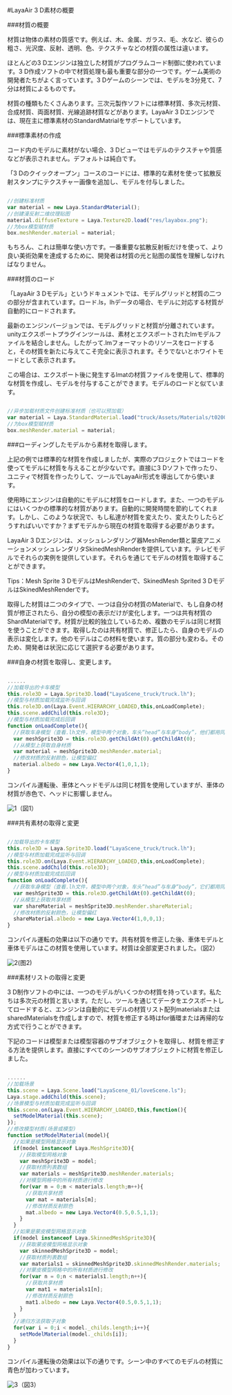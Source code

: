 #LayaAir 3 D素材の概要

###材質の概要

材質は物体の素材の質感です。例えば、木、金属、ガラス、毛、水など、彼らの粗さ、光沢度、反射、透明、色、テクスチャなどの材質の属性は違います。

ほとんどの3 Dエンジンは独立した材質がプログラムコード制御に使われています。3 D作成ソフトの中で材質処理も最も重要な部分の一つです。ゲーム美術の開発者たちがよく言っています。3 Dゲームのシーンでは、モデルを3分見て、7分は材質によるものです。

材質の種類もたくさんあります。三次元製作ソフトには標準材質、多次元材質、合成材質、両面材質、光線追跡材質などがあります。LayaAir 3 Dエンジンでは、現在主に標準素材のStandardMatrialをサポートしています。



###標準素材の作成

コード内のモデルに素材がない場合、3 Dビューではモデルのテクスチャや質感などが表示されません。デフォルトは純白です。

「3 Dのクイックオープン」コースのコードには、標準的な素材を使って拡散反射スタンプにテクスチャー画像を追加し、モデルを付与しました。


```typescript

//创建标准材质
var material = new Laya.StandardMaterial();
//创建漫反射二维纹理贴图
material.diffuseTexture = Laya.Texture2D.load("res/layabox.png");
//为box模型赋材质
box.meshRender.material = material;
```


もちろん、これは簡単な使い方です。一番重要な拡散反射板だけを使って、より良い美術効果を達成するために、開発者は材質の光と贴图の属性を理解しなければなりません。



###材質のロード

「LayaAir 3 Dモデル」というドキュメントでは、モデルグリッドと材質の二つの部分が含まれています。ロード.ls，lhデータの場合、モデルに対応する材質が自動的にロードされます。

最新のエンジンバージョンでは、モデルグリッドと材質が分離されています。unityエクスポートプラグインツールは、素材とエクスポートされたlmモデルファイルを結合しません。したがって.lmフォーマットのリソースをロードすると，その材質を新たに与えてこそ完全に表示されます。そうでないとホワイトモードとして表示されます。

この場合は、エクスポート後に発生するlmatの材質ファイルを使用して、標準的な材質を作成し、モデルを付与することができます。モデルのロードと似ています。


```typescript

//异步加载材质文件创建标准材质（也可以预加载）
var material = Laya.StandardMaterial.load("truck/Assets/Materials/t0200.lmat");
//为box模型赋材质
box.meshRender.material = material;
```




###ローディングしたモデルから素材を取得します。

上記の例では標準的な材質を作成しましたが、実際のプロジェクトではコードを使ってモデルに材質を与えることが少ないです。直接に3 Dソフトで作ったり、ユニティで材質を作ったりして、ツールでLayaAir形式を導出してから使います。

使用時にエンジンは自動的にモデルに材質をロードします。また、一つのモデルにはいくつかの標準的な材質があります。自動的に開発時間を節約してくれます。しかし、このような状況で、もし私達が材質を変えたり、変えたりしたらどうすればいいですか？まずモデルから現在の材質を取得する必要があります。

LayaAir 3 Dエンジンは、メッシュレンダリング器MeshRender類と蒙皮アニメーションメッシュレンダリタSkinedMeshRenderを提供しています。テレビモデルでそれらの実例を提供しています。それらを通じてモデルの材質を取得することができます。

Tips：Mesh Sprite 3 DモデルはMeshRenderで、SkinedMesh Sprited 3 DモデルはSkinedMeshRenderです。

取得した材質は二つのタイプで、一つは自分の材質のMaterialで、もし自身の材質が修正されたら、自分の模型の表示だけが変化します。一つは共有材質のShardMaterialです。材質が比較的独立しているため、複数のモデルは同じ材質を使うことができます。取得したのは共有材質で、修正したら、自身のモデルの表示は変化します。他のモデルはこの材料を使います。質の部分も変わる。そのため、開発者は状況に応じて選択する必要があります。



###自身の材質を取得し、変更します。


```typescript

......
//加载导出的卡车模型
this.role3D = Laya.Sprite3D.load("LayaScene_truck/truck.lh");
//模型与材质加载完成监听与回调
this.role3D.on(Laya.Event.HIERARCHY_LOADED,this,onLoadComplete);
this.scene.addChild(this.role3D);
//模型与材质加载完成后回调
function onLoadComplete(){
  //获取车身模型（查看.lh文件，模型中两个对象，车头“head”与车身“body”，他们都用同一个材质）
  var meshSprite3D = this.role3D.getChildAt(0).getChildAt(0);
  //从模型上获取自身材质
  var material = meshSprite3D.meshRender.material;
  //修改材质的反射颜色，让模型偏红
  material.albedo = new Laya.Vector4(1,0,1,1);
}
```


コンパイル運転後、車体とヘッドモデルは同じ材質を使用していますが、車体の材質が赤色で、ヘッドに影響しません。

![1](img/1.png)（図1）<br/>



###共有素材の取得と変更


```typescript

//加载导出的卡车模型
this.role3D = Laya.Sprite3D.load("LayaScene_truck/truck.lh");
//模型与材质加载完成监听与回调
this.role3D.on(Laya.Event.HIERARCHY_LOADED,this,onLoadComplete);
this.scene.addChild(this.role3D);
//模型与材质加载完成后回调
function onLoadComplete(){
  //获取车身模型（查看.lh文件，模型中两个对象，车头“head”与车身“body”，它们都用同一个材质）
  var meshSprite3D = this.role3D.getChildAt(0).getChildAt(0);
  //从模型上获取共享材质
  var shareMaterial = meshSprite3D.meshRender.shareMaterial;
  //修改材质的反射颜色，让模型偏红
  shareMaterial.albedo = new Laya.Vector4(1,0,0,1);
}
```


コンパイル運転の効果は以下の通りです。共有材質を修正した後、車体モデルと車体モデルはこの材質を使用しています。材質は全部変更されました。（図2）

![2](img/2.png)(图2)</br>







###素材リストの取得と変更

3 D制作ソフトの中には、一つのモデルがいくつかの材質を持っています。私たちは多次元の材質と言います。ただし、ツールを通じてデータをエクスポートしてロードすると、エンジンは自動的にモデルの材質リスト配列materialsまたはsharedMaterialsを作成しますので、材質を修正する時はfor循環または再帰的な方式で行うことができます。

下記のコードは模型または模型容器のサブオブジェクトを取得し、材質を修正する方法を提供します。直接にすべてのシーンのサブオブジェクトに材質を修正しました。


```typescript

......
//加载场景
this.scene = Laya.Scene.load("LayaScene_01/loveScene.ls");
Laya.stage.addChild(this.scene);
//场景模型与材质加载完成监听与回调
this.scene.on(Laya.Event.HIERARCHY_LOADED,this,function(){
  setModelMaterial(this.scene);
});
//修改模型材质(场景或模型)
function setModelMaterial(model){
  //如果是模型网格显示对象
  if(model instanceof Laya.MeshSprite3D){
    //获取模型网格对象
    var meshSprite3D = model;
    //获取材质列表数组
    var materials = meshSprite3D.meshRender.materials;
    //对模型网格中的所有材质进行修改
    for(var m = 0;m < materials.length;m++){
      //获取共享材质
      var mat = materials[m];
      //修改材质反射颜色
      mat.albedo = new Laya.Vector4(0.5,0.5,1,1);
    }
  }
  //如果是蒙皮模型网格显示对象
  if(model instanceof Laya.SkinnedMeshSprite3D){
    //获取蒙皮模型网格显示对象
    var skinnedMeshSprite3D = model;
    //获取材质列表数组
    var materials1 = skinnedMeshSprite3D.skinnedMeshRender.materials;
    //对蒙皮模型网格中的所有材质进行修改
    for(var n = 0;n < materials1.length;n++){
      //获取共享材质
      var mat1 = materials1[n];
      //修改材质反射颜色
      mat1.albedo = new Laya.Vector4(0.5,0.5,1,1);
    }
  }
  //递归方法获取子对象
  for(var i = 0;i < model._childs.length;i++){
    setModelMaterial(model._childs[i]);
  }
}
```


コンパイル運転後の効果は以下の通りです。シーン中のすべてのモデルの材質に青色が加わっています。

![3](img/3.png)（図3）<br/>
